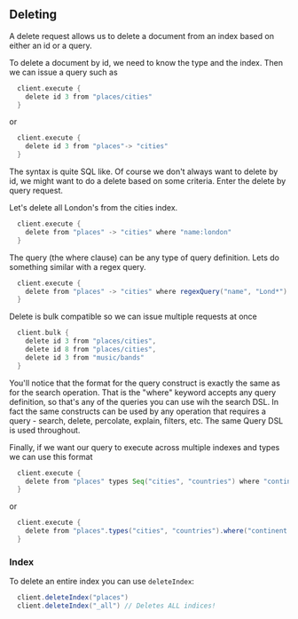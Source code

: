 ## Deleting

A delete request allows us to delete a document from an index based on either an id or a query.

To delete a document by id, we need to know the type and the index. Then we can issue a query such as

```scala
  client.execute {
    delete id 3 from "places/cities"
  }
```

or

```scala
  client.execute {
    delete id 3 from "places"-> "cities"
  }
```

The syntax is quite SQL like. Of course we don't always want to delete by id, we might want to do a delete based on
some criteria. Enter the delete by query request.

Let's delete all London's from the cities index.

```scala
  client.execute {
    delete from "places" -> "cities" where "name:london"
  }
```

The query (the where clause) can be any type of query definition. Lets do something similar with a regex query.

```scala
  client.execute {
    delete from "places" -> "cities" where regexQuery("name", "Lond*")
  }
```

Delete is bulk compatible so we can issue multiple requests at once

```scala
  client.bulk {
    delete id 3 from "places/cities",
    delete id 8 from "places/cities",
    delete id 3 from "music/bands"
  }
```

You'll notice that the format for the query construct is exactly the same as for the search operation.
That is the "where" keyword accepts any query definition, so that's any of the queries you can use wih the search DSL.
In fact the same constructs can be used by any operation that requires a query - search, delete, percolate, explain, filters, etc. The same Query DSL is used throughout.

Finally, if we want our query to execute across multiple indexes and types we can use this format

```scala
  client.execute {
    delete from "places" types Seq("cities", "countries") where "continent:Europe"
  }
```
  or

```scala
  client.execute {
    delete from "places".types("cities", "countries").where("continent:Europe")
  }
```

### Index
To delete an entire index you can use `deleteIndex`:

```scala
  client.deleteIndex("places")
  client.deleteIndex("_all") // Deletes ALL indices!
```
